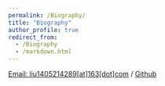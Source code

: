 ```yaml
---
permalink: /Biography/
title: "Biography"
author_profile: true
redirect_from: 
  - /Biography
  - /markdown.html
---
```

[Email: liu1405214289[at]163[dot]com](mailto:liu1405214289@163.com) / [Github](https://github.com/VAthree) 

